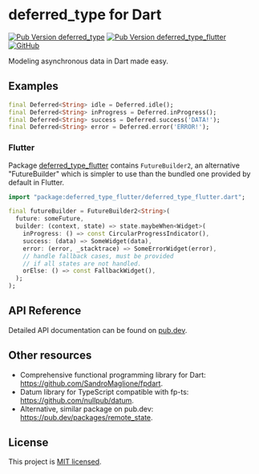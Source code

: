 # deferred_type for Dart

[![Pub Version deferred_type](https://img.shields.io/pub/v/deferred_type?label=deferred_type&logo=dart&style=for-the-badge)](https://pub.dev/packages/deferred_type)
[![Pub Version deferred_type_flutter](https://img.shields.io/pub/v/deferred_type_flutter?label=deferred_type_flutter&logo=dart&style=for-the-badge)](https://pub.dev/packages/deferred_type_flutter) \
[![GitHub](https://img.shields.io/github/license/arafatamim/deferred_type?logo=git&style=for-the-badge)](https://github.com/arafatamim/deferred_type)

Modeling asynchronous data in Dart made easy.

## Examples

```dart
final Deferred<String> idle = Deferred.idle();
final Deferred<String> inProgress = Deferred.inProgress();
final Deferred<String> success = Deferred.success('DATA!');
final Deferred<String> error = Deferred.error('ERROR!');
```

### Flutter

Package [deferred_type_flutter](https://pub.dev/packages/deferred_type_flutter) contains `FutureBuilder2`, an alternative "FutureBuilder" which is simpler to use than the bundled one provided by default in Flutter.

```dart
import "package:deferred_type_flutter/deferred_type_flutter.dart";

final futureBuilder = FutureBuilder2<String>(
  future: someFuture,
  builder: (context, state) => state.maybeWhen<Widget>(
    inProgress: () => const CircularProgressIndicator(),
    success: (data) => SomeWidget(data),
    error: (error, _stacktrace) => SomeErrorWidget(error),
    // handle fallback cases, must be provided
    // if all states are not handled.
    orElse: () => const FallbackWidget(),
  );
);
```

## API Reference

Detailed API documentation can be found on [pub.dev](https://pub.dev/documentation/deferred_type/latest/deferred_type/deferred_type-library.html).

## Other resources

- Comprehensive functional programming library for Dart: https://github.com/SandroMaglione/fpdart.
- Datum library for TypeScript compatible with fp-ts: https://github.com/nullpub/datum.
- Alternative, similar package on pub.dev: https://pub.dev/packages/remote_state.

## License
This project is [MIT licensed](https://github.com/arafatamim/deferred_type/blob/main/LICENSE).
